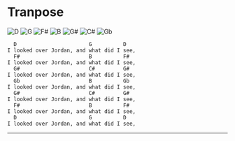 # Tranpose
![D](https://chordgenerator.net/D.png?p=xx0232&s=2) ![G](https://chordgenerator.net/G.png?p=320003&s=2) ![F#](https://chordgenerator.net/F#.png?p=244322&s=2) ![B](https://chordgenerator.net/B.png?p=x24442&s=2) ![G#](https://chordgenerator.net/G#.png?p=133211&s=2) ![C#](https://chordgenerator.net/C#.png?p=xx3121&s=2) ![Gb](https://chordgenerator.net/Gb.png?p=244322&s=2) 

	  D                       G          D  
	I looked over Jordan, and what did I see,  
	  F#                      B          F#  
	I looked over Jordan, and what did I see,  
	  G#                      C#         G#  
	I looked over Jordan, and what did I see,  
	  Gb                      B          Gb  
	I looked over Jordan, and what did I see,  
	  G#                      C#         G#  
	I looked over Jordan, and what did I see,  
	  F#                      B          F#  
	I looked over Jordan, and what did I see,  
	  D                       G          D  
	I looked over Jordan, and what did I see,  

---------------  

